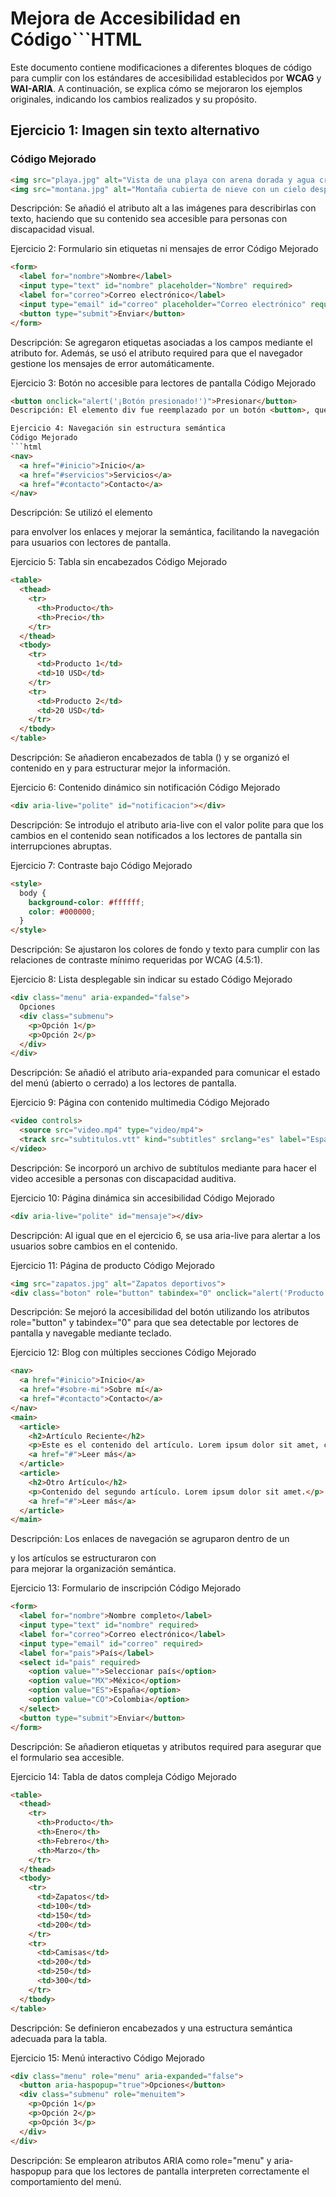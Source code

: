 # Mejora de Accesibilidad en Código```HTML

Este documento contiene modificaciones a diferentes bloques de código para cumplir con los estándares de accesibilidad establecidos por **WCAG** y **WAI-ARIA**. A continuación, se explica cómo se mejoraron los ejemplos originales, indicando los cambios realizados y su propósito.

## Ejercicio 1: Imagen sin texto alternativo

### Código Mejorado

```html
<img src="playa.jpg" alt="Vista de una playa con arena dorada y agua cristalina">
<img src="montana.jpg" alt="Montaña cubierta de nieve con un cielo despejado">
```
Descripción: Se añadió el atributo alt a las imágenes para describirlas con texto, haciendo que su contenido sea accesible para personas con discapacidad visual.

Ejercicio 2: Formulario sin etiquetas ni mensajes de error
Código Mejorado
```html
<form>
  <label for="nombre">Nombre</label>
  <input type="text" id="nombre" placeholder="Nombre" required>
  <label for="correo">Correo electrónico</label>
  <input type="email" id="correo" placeholder="Correo electrónico" required>
  <button type="submit">Enviar</button>
</form>
```
Descripción: Se agregaron etiquetas <label> asociadas a los campos mediante el atributo for. Además, se usó el atributo required para que el navegador gestione los mensajes de error automáticamente.

Ejercicio 3: Botón no accesible para lectores de pantalla
Código Mejorado
```html
<button onclick="alert('¡Botón presionado!')">Presionar</button>
Descripción: El elemento div fue reemplazado por un botón <button>, que es un elemento semántico que soporta lectores de pantalla y teclados sin necesidad de hacks adicionales.

Ejercicio 4: Navegación sin estructura semántica
Código Mejorado
```html
<nav>
  <a href="#inicio">Inicio</a>
  <a href="#servicios">Servicios</a>
  <a href="#contacto">Contacto</a>
</nav>
```
Descripción: Se utilizó el elemento <nav> para envolver los enlaces y mejorar la semántica, facilitando la navegación para usuarios con lectores de pantalla.

Ejercicio 5: Tabla sin encabezados
Código Mejorado
```html
<table>
  <thead>
    <tr>
      <th>Producto</th>
      <th>Precio</th>
    </tr>
  </thead>
  <tbody>
    <tr>
      <td>Producto 1</td>
      <td>10 USD</td>
    </tr>
    <tr>
      <td>Producto 2</td>
      <td>20 USD</td>
    </tr>
  </tbody>
</table>
```
Descripción: Se añadieron encabezados de tabla (<th>) y se organizó el contenido en <thead> y <tbody> para estructurar mejor la información.

Ejercicio 6: Contenido dinámico sin notificación
Código Mejorado
```html
<div aria-live="polite" id="notificacion"></div>
```
Descripción: Se introdujo el atributo aria-live con el valor polite para que los cambios en el contenido sean notificados a los lectores de pantalla sin interrupciones abruptas.

Ejercicio 7: Contraste bajo
Código Mejorado
```html
<style>
  body {
    background-color: #ffffff;
    color: #000000;
  }
</style>
```
Descripción: Se ajustaron los colores de fondo y texto para cumplir con las relaciones de contraste mínimo requeridas por WCAG (4.5:1).

Ejercicio 8: Lista desplegable sin indicar su estado
Código Mejorado
```html
<div class="menu" aria-expanded="false">
  Opciones
  <div class="submenu">
    <p>Opción 1</p>
    <p>Opción 2</p>
  </div>
</div>
```
Descripción: Se añadió el atributo aria-expanded para comunicar el estado del menú (abierto o cerrado) a los lectores de pantalla.

Ejercicio 9: Página con contenido multimedia
Código Mejorado
```html
<video controls>
  <source src="video.mp4" type="video/mp4">
  <track src="subtitulos.vtt" kind="subtitles" srclang="es" label="Español">
</video>
```
Descripción: Se incorporó un archivo de subtítulos mediante <track> para hacer el video accesible a personas con discapacidad auditiva.

Ejercicio 10: Página dinámica sin accesibilidad
Código Mejorado
```html
<div aria-live="polite" id="mensaje"></div>
```
Descripción: Al igual que en el ejercicio 6, se usa aria-live para alertar a los usuarios sobre cambios en el contenido.

Ejercicio 11: Página de producto
Código Mejorado
```html
<img src="zapatos.jpg" alt="Zapatos deportivos">
<div class="boton" role="button" tabindex="0" onclick="alert('Producto añadido al carrito')">Añadir al carrito</div>
```
Descripción: Se mejoró la accesibilidad del botón utilizando los atributos role="button" y tabindex="0" para que sea detectable por lectores de pantalla y navegable mediante teclado.

Ejercicio 12: Blog con múltiples secciones
Código Mejorado
```html
<nav>
  <a href="#inicio">Inicio</a>
  <a href="#sobre-mi">Sobre mí</a>
  <a href="#contacto">Contacto</a>
</nav>
<main>
  <article>
    <h2>Artículo Reciente</h2>
    <p>Este es el contenido del artículo. Lorem ipsum dolor sit amet, consectetur adipiscing elit.</p>
    <a href="#">Leer más</a>
  </article>
  <article>
    <h2>Otro Artículo</h2>
    <p>Contenido del segundo artículo. Lorem ipsum dolor sit amet.</p>
    <a href="#">Leer más</a>
  </article>
</main>
```
Descripción: Los enlaces de navegación se agruparon dentro de un <nav> y los artículos se estructuraron con <article> para mejorar la organización semántica.

Ejercicio 13: Formulario de inscripción
Código Mejorado
```html
<form>
  <label for="nombre">Nombre completo</label>
  <input type="text" id="nombre" required>
  <label for="correo">Correo electrónico</label>
  <input type="email" id="correo" required>
  <label for="pais">País</label>
  <select id="pais" required>
    <option value="">Seleccionar país</option>
    <option value="MX">México</option>
    <option value="ES">España</option>
    <option value="CO">Colombia</option>
  </select>
  <button type="submit">Enviar</button>
</form>
```
Descripción: Se añadieron etiquetas <label> y atributos required para asegurar que el formulario sea accesible.

Ejercicio 14: Tabla de datos compleja
Código Mejorado
```html
<table>
  <thead>
    <tr>
      <th>Producto</th>
      <th>Enero</th>
      <th>Febrero</th>
      <th>Marzo</th>
    </tr>
  </thead>
  <tbody>
    <tr>
      <td>Zapatos</td>
      <td>100</td>
      <td>150</td>
      <td>200</td>
    </tr>
    <tr>
      <td>Camisas</td>
      <td>200</td>
      <td>250</td>
      <td>300</td>
    </tr>
  </tbody>
</table>
```
Descripción: Se definieron encabezados y una estructura semántica adecuada para la tabla.

Ejercicio 15: Menú interactivo
Código Mejorado
```html
<div class="menu" role="menu" aria-expanded="false">
  <button aria-haspopup="true">Opciones</button>
  <div class="submenu" role="menuitem">
    <p>Opción 1</p>
    <p>Opción 2</p>
    <p>Opción 3</p>
  </div>
</div>
```
Descripción: Se emplearon atributos ARIA como role="menu" y aria-haspopup para que los lectores de pantalla interpreten correctamente el comportamiento del menú.